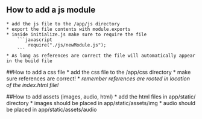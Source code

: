 ## How to add a js module
    * add the js file to the /app/js directory
    * export the file contents with module.exports
    * inside initialize.js make sure to require the file
        ```javascript
            require("./js/newModule.js");
        ```
    * As long as references are correct the file will automatically appear in the build file

##How to add a css file
    * add the css file to the /app/css directory
    * make sure references are correct!
    * *remember references are rooted in location of the index.html file!*

##How to add assets (images, audio, html)
    * add the html files in app/static/ directory
    * images should be placed in app/static/assets/img
    * audio should be placed in app/static/assets/audio

